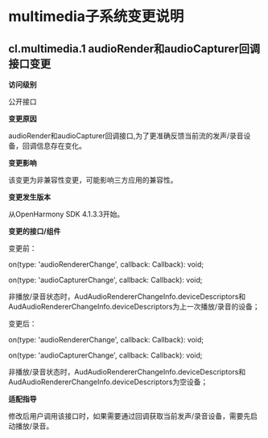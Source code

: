 # multimedia子系统变更说明

## cl.multimedia.1 audioRender和audioCapturer回调接口变更

**访问级别**

公开接口

**变更原因**

audioRender和audioCapturer回调接口,为了更准确反馈当前流的发声/录音设备，回调信息存在变化。

**变更影响**

该变更为非兼容性变更，可能影响三方应用的兼容性。

**变更发生版本**

从OpenHarmony SDK 4.1.3.3开始。

**变更的接口/组件**

变更前：

on(type: 'audioRendererChange', callback: Callback<AudioRendererChangeInfoArray>): void;

on(type: 'audioCapturerChange', callback: Callback<AudioCapturerChangeInfoArray>): void;

非播放/录音状态时，AudAudioRendererChangeInfo.deviceDescriptors和AudAudioRendererChangeInfo.deviceDescriptors为上一次播放/录音的设备；

变更后：

on(type: 'audioRendererChange', callback: Callback<AudioRendererChangeInfoArray>): void;

on(type: 'audioCapturerChange', callback: Callback<AudioCapturerChangeInfoArray>): void;

非播放/录音状态时，AudAudioRendererChangeInfo.deviceDescriptors和AudAudioRendererChangeInfo.deviceDescriptors为空设备；

**适配指导**

修改后用户调用该接口时，如果需要通过回调获取当前发声/录音设备，需要先启动播放/录音。